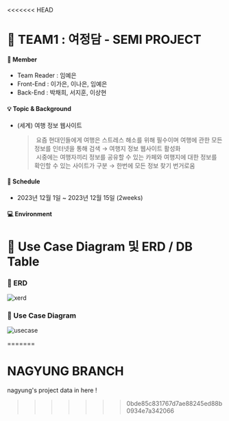 <<<<<<< HEAD
# 👥 TEAM1 : 여정담 - SEMI PROJECT

#### :information_desk_person: Member
* Team Reader : 임예은
* Front-End : 이가은, 이나은, 임예은
* Back-End : 박채희, 서지훈, 이상현

#### :bulb: Topic & Background
* (세계) 여행 정보 웹사이트

  >&nbsp;요즘 현대인들에게 여행은 스트레스 해소를 위해 필수이며 여행에 관한 모든 정보를 인터넷을 통해 검색 → 여행지 정보 웹사이트 활성화\
  >&nbsp;시중에는 여행자끼리 정보를 공유할 수 있는 카페와 여행지에 대한 정보를 확인할 수 있는 사이트가 구분 → 한번에 모든 정보 찾기 번거로움

#### :calendar: Schedule
* 2023년 12월 1일 ~ 2023년 12월 15일 (2weeks)

#### :computer: Environment 



# :clap: Use Case Diagram 및 ERD / DB Table

### :speech_balloon: ERD
![xerd](https://github.com/yeeunrim/Semiteam1project/assets/144193323/04a888f4-b6fe-44df-9437-2c3d9dff5497)

### :speech_balloon:  Use Case Diagram
![usecase](https://github.com/yeeunrim/Semiteam1project/assets/144193323/3289462b-823f-4392-a95a-825949e7179f)

<!--
### :speech_balloon: Flow Chart & IA
![unnamed (2)](https://user-images.githubusercontent.com/99001224/215046000-69e2487a-51fd-458c-8a8b-aa7414d80947.png)
![unnamed (3)](https://user-images.githubusercontent.com/99001224/215046247-a07c7725-610e-4c01-be8f-bf6e3de22e9a.png)


### :zap: Test : 백엔드(기능) 위주의 테스트 케이스 작성, 최대 3차 QA 진행


![unnamed (7)](https://user-images.githubusercontent.com/99001224/215046866-d3e9a30e-f690-4e07-96f6-026a27572d50.png)
![123PNG](https://user-images.githubusercontent.com/99001224/215047019-663d470a-0163-48c1-addd-cabab88cf58c.PNG) 
-->
=======
# NAGYUNG BRANCH
nagyung's project data in here !
>>>>>>> 0bde85c831767d7ae88245ed88b0934e7a342066
